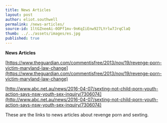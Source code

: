 ```yaml
---
title: News Articles
layout: post
author: eliot.southwell
permalink: /news-articles/
source-id: 1ltGZneeAi-0OPf1mv-9nKqIiEnw927LYrlw7JrqClaQ
thumb: ../../assets/images/es.jpg
published: true
---
```

**News Articles**

[https://www.theguardian.com/commentisfree/2013/nov/19/revenge-porn-victim-maryland-law-change](https://www.theguardian.com/commentisfree/2013/nov/19/revenge-porn-victim-maryland-law-change)

[http://www.abc.net.au/news/2016-04-07/sexting-not-child-porn-youth-action-says-nsw-youth-sex-inquiry/7306074](http://www.abc.net.au/news/2016-04-07/sexting-not-child-porn-youth-action-says-nsw-youth-sex-inquiry/7306074)

These are the links to news articles about revenge porn and sexting.

